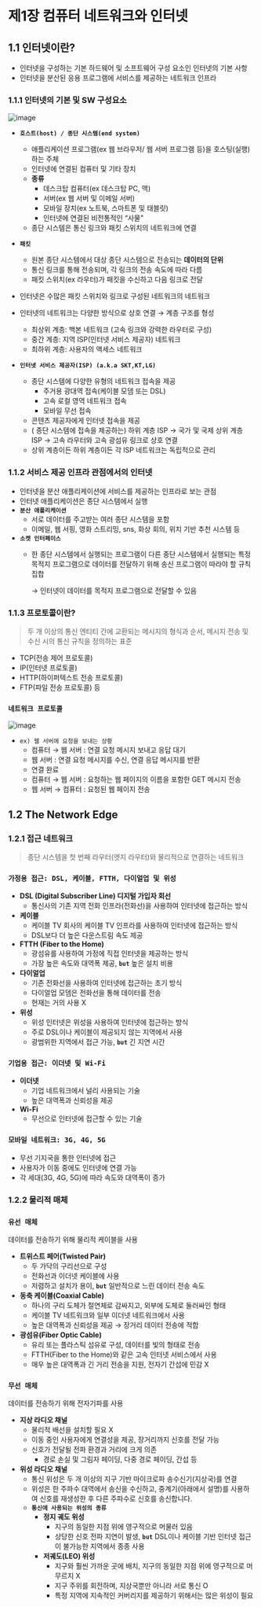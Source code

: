# 제1장 컴퓨터 네트워크와 인터넷

## 1.1 인터넷이란?

- 인터넷을 구성하는 기본 하드웨어 및 소프트웨어 구성 요소인 인터넷의 기본 사항
- 인터넷을 분산된 응용 프로그램에 서비스를 제공하는 네트워크 인프라

### 1.1.1 인터넷의 기본 및 SW 구성요소

![image](https://github.com/user-attachments/assets/e04016cf-910e-4470-8689-119d08d88204)


- **`호스트(host) / 종단 시스템(end system)`**
    - 애플리케이션 프로그램(ex 웹 브라우저/ 웹 서버 프로그램 등)을 호스팅(실행)하는 주체
    - 인터넷에 연결된 컴퓨터 및 기타 장치
    - **종류**
        - 데스크탑 컴퓨터(ex 데스크탑 PC, 맥)
        - 서버(ex 웹 서버 및 이메일 서버)
        - 모바일 장치(ex 노트북, 스마트폰 및 태블릿)
        - 인터넷에 연결된 비전통적인 “사물"
    - 종단 시스템은 통신 링크와 패킷 스위치의 네트워크에 연결
- **`패킷`**
    - 원본 종단 시스템에서 대상 종단 시스템으로 전송되는 **데이터의 단위**
    - 통신 링크를 통해 전송되며, 각 링크의 전송 속도에 따라 다름
    - 패킷 스위치(ex 라우터)가 패킷을 수신하고 다음 링크로 전달

- 인터넷은 수많은 패킷 스위치와 링크로 구성된 네트워크의 네트워크
- 인터넷의 네트워크는 다양한 방식으로 상호 연결 → 계층 구조를 형성
    - 최상위 계층: 백본 네트워크 (고속 링크와 강력한 라우터로 구성)
    - 중간 계층: 지역 ISP(인터넷 서비스 제공자) 네트워크
    - 최하위 계층: 사용자의 액세스 네트워크
- **`인터넷 서비스 제공자(ISP) (a.k.a SKT,KT,LG)`**
    - 종단 시스템에 다양한 유형의 네트워크 접속을 제공
        - 주거용 광대역 접속(케이블 모뎀 또는 DSL)
        - 고속 로컬 영역 네트워크 접속
        - 모바일 무선 접속
    - 콘텐츠 제공자에게 인터넷 접속을 제공
    - ( 종단 시스템에 접속을 제공하는) 하위 계층 ISP → 국가 및 국제 상위 계층 ISP → 고속 라우터와 고속 광섬유 링크로 상호 연결
    - 상위 계층이든 하위 계층이든 각 ISP 네트워크는 독립적으로 관리

### 1.1.2 서비스 제공 인프라 관점에서의 인터넷

- 인터넷을 분산 애플리케이션에 서비스를 제공하는 인프라로 보는 관점
- 인터넷 애플리케이션은 종단 시스템에서 실행
- **`분산 애플리케이션`**
    - 서로 데이터를 주고받는 여러 종단 시스템을 포함
    - 이메일, 웹 서핑, 영화 스트리밍, sns, 화상 회의,  위치 기반 추천 시스템 등
- **`소켓 인터페이스`**
    - 한 종단 시스템에서 실행되는 프로그램이 다른 종단 시스템에서 실행되는 특정 목적지 프로그램으로 데이터를 전달하기 위해 송신 프로그램이 따라야 할 규칙 집합
        
        → 인터넷이 데이터를 목적지 프로그램으로 전달할 수 있음
        

### 1.1.3 프로토콜이란?

> 두 개 이상의 통신 엔티티 간에 교환되는 메시지의 형식과 순서, 메시지 전송 및 수신 시의 통신 규칙을 정의하는 표준
> 

- TCP(전송 제어 프로토콜)
- IP(인터넷 프로토콜)
- HTTP(하이퍼텍스트 전송 프로토콜)
- FTP(파일 전송 프로토콜) 등

### **`네트워크 프로토콜`**

![image](https://github.com/user-attachments/assets/e9298439-5cd0-42ec-8950-8b3664cdafef)


- `ex) 웹 서버에 요청을 보내는 상황`
    - 컴퓨터 → 웹 서버 : 연결 요청 메시지 보내고 응답 대기
    - 웹 서버 : 연결 요청 메시지를 수신, 연결 응답 메시지를 반환
    - 연결 완료
    - 컴퓨터 → 웹 서버 : 요청하는 웹 페이지의 이름을 포함한 GET 메시지 전송
    - 웹 서버 → 컴퓨터 : 요청된 웹 페이지 전송

## 1.2 The Network Edge

### 1.2.1 접근 네트워크

> 종단 시스템을 첫 번째 라우터(엣지 라우터)와 물리적으로 연결하는 네트워크
> 

### **`가정용 접근: DSL, 케이블, FTTH, 다이얼업 및 위성`**

- **DSL (Digital Subscriber Line) 디지털 가입자 회선**
    - 통신사의 기존 지역 전화 인프라(전화선)을 사용하여 인터넷에 접근하는 방식
- **케이블**
    - 케이블 TV 회사의 케이블 TV 인프라를 사용하여 인터넷에 접근하는 방식
    - DSL보다 더 높은 다운스트림 속도 제공
- **FTTH (Fiber to the Home)**
    - 광섬유를 사용하여 가정에 직접 인터넷을 제공하는 방식
    - 가장 높은 속도와 대역폭 제공, **`but`** 높은 설치 비용
- **다이얼업**
    - 기존 전화선을 사용하여 인터넷에 접근하는 초기 방식
    - 다이얼업 모뎀은 전화선을 통해 데이터를 전송
    - 현재는 거의 사용 X
- **위성**
    - 위성 인터넷은 위성을 사용하여 인터넷에 접근하는 방식
    - 주로 DSL이나 케이블이 제공되지 않는 지역에서 사용
    - 광범위한 지역에서 접근 가능, **`but`** 긴 지연 시간

### **`기업용 접근: 이더넷 및 Wi-Fi`**

- **이더넷**
    - 기업 네트워크에서 널리 사용되는 기술
    - 높은 대역폭과 신뢰성을 제공
- **Wi-Fi**
    - 무선으로 인터넷에 접근할 수 있는 기술

### **`모바일 네트워크: 3G, 4G, 5G`**

- 무선 기지국을 통한 인터넷에 접근
- 사용자가 이동 중에도 인터넷에 연결 가능
- 각 세대(3G, 4G, 5G)에 따라 속도와 대역폭이 증가

### 1.2.2 물리적 매체

### **`유선 매체`**

데이터를 전송하기 위해 물리적 케이블을 사용

- **트위스트 페어(Twisted Pair)**
    - 두 가닥의 구리선으로 구성
    - 전화선과 이더넷 케이블에 사용
    - 저렴하고 설치가 용이, **`but`** 일반적으로 느린 데이터 전송 속도
- **동축 케이블(Coaxial Cable)**
    - 하나의 구리 도체가 절연체로 감싸지고, 외부에 도체로 둘러싸인 형태
    - 케이블 TV 네트워크와 일부 이더넷 네트워크에서 사용
    - 높은 대역폭과 신뢰성을 제공 → 장거리 데이터 전송에 적합
- **광섬유(Fiber Optic Cable)**
    - 유리 또는 플라스틱 섬유로 구성, 데이터를 빛의 형태로 전송
    - FTTH(Fiber to the Home)와 같은 고속 인터넷 서비스에서 사용
    - 매우 높은 대역폭과 긴 거리 전송을 지원, 전자기 간섭에 민감 X

### **`무선 매체`**

데이터를 전송하기 위해 전자기파를 사용

- **지상 라디오 채널**
    - 물리적 배선을 설치할 필요 X
    - 이동 중인 사용자에게 연결성을 제공, 장거리까지 신호를 전달 가능
    - 신호가 전달될 전파 환경과 거리에 크게 의존
        - 경로 손실 및 그림자 페이딩, 다중 경로 페이딩, 간섭 등
- **위성 라디오 채널**
    - 통신 위성은 두 개 이상의 지구 기반 마이크로파 송수신기(지상국)를 연결
    - 위성은 한 주파수 대역에서 송신을 수신하고, 중계기(아래에서 설명)를 사용하여 신호를 재생성한 후 다른 주파수로 신호를 송신합니다.
    - **`통신에 사용되는 위성의 종류`**
        - **정지 궤도 위성**
            - 지구의 동일한 지점 위에 영구적으로 머물러 있음
            - 상당한 신호 전파 지연이 발생, **`but`** DSL이나 케이블 기반 인터넷 접근이 불가능한 지역에서 종종 사용
        - **저궤도(LEO) 위성**
            - 지구와 훨씬 가까운 곳에 배치, 지구의 동일한 지점 위에 영구적으로 머무르지 X
            - 지구 주위를 회전하며, 지상국뿐만 아니라 서로 통신 O
            - 특정 지역에 지속적인 커버리지를 제공하기 위해서는 많은 위성이 필요
